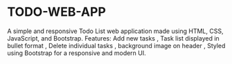 # TODO-WEB-APP
A simple and responsive Todo List web application made using HTML, CSS, JavaScript, and Bootstrap.
Features:
    Add new tasks  ,
    Task list displayed in bullet format  ,
    Delete individual tasks  ,
    background image on header  ,
    Styled using Bootstrap for a responsive and modern UI.


